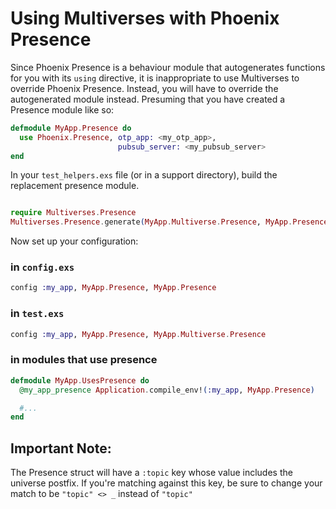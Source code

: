 # Using Multiverses with Phoenix Presence

Since Phoenix Presence is a behaviour module that autogenerates functions for
you with its `using` directive, it is inappropriate to use Multiverses to
override Phoenix Presence.  Instead, you will have to override the autogenerated
module instead.  Presuming that you have created a Presence module like so:

```elixir
defmodule MyApp.Presence do
  use Phoenix.Presence, otp_app: <my_otp_app>,
                        pubsub_server: <my_pubsub_server>
end
```

In your `test_helpers.exs` file (or in a support directory), build the replacement presence module.

```elixir

require Multiverses.Presence
Multiverses.Presence.generate(MyApp.Multiverse.Presence, MyApp.Presence)

```

Now set up your configuration:

### in `config.exs`

```elixir
config :my_app, MyApp.Presence, MyApp.Presence
```

### in `test.exs`

```elixir
config :my_app, MyApp.Presence, MyApp.Multiverse.Presence
```

### in modules that use presence

```elixir
defmodule MyApp.UsesPresence do
  @my_app_presence Application.compile_env!(:my_app, MyApp.Presence)

  #...
end
```


## Important Note:

The Presence struct will have a `:topic` key whose value includes the
universe postfix.  If you're matching against this key, be sure to change
your match to be `"topic" <> _` instead of `"topic"`
